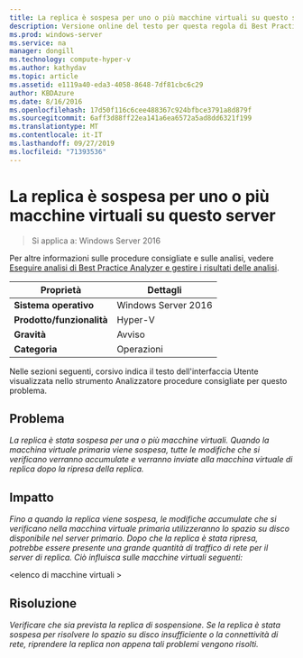 ```yaml
---
title: La replica è sospesa per uno o più macchine virtuali su questo server
description: Versione online del testo per questa regola di Best Practices Analyzer.
ms.prod: windows-server
ms.service: na
manager: dongill
ms.technology: compute-hyper-v
ms.author: kathydav
ms.topic: article
ms.assetid: e1119a40-eda3-4058-8648-7df81cbc6c29
author: KBDAzure
ms.date: 8/16/2016
ms.openlocfilehash: 17d50f116c6cee488367c924bfbce3791a8d879f
ms.sourcegitcommit: 6aff3d88ff22ea141a6ea6572a5ad8dd6321f199
ms.translationtype: MT
ms.contentlocale: it-IT
ms.lasthandoff: 09/27/2019
ms.locfileid: "71393536"
---
```

# <a name="replication-is-paused-for-one-or-more-virtual-machines-on-this-server"></a>La replica è sospesa per uno o più macchine virtuali su questo server

>Si applica a: Windows Server 2016

Per altre informazioni sulle procedure consigliate e sulle analisi, vedere [Eseguire analisi di Best Practice Analyzer e gestire i risultati delle analisi](https://go.microsoft.com/fwlink/p/?LinkID=223177).  
  
|Proprietà|Dettagli|  
|-|-|  
|**Sistema operativo**|Windows Server 2016|  
|**Prodotto/funzionalità**|Hyper-V|  
|**Gravità**|Avviso|  
|**Categoria**|Operazioni|  
  
Nelle sezioni seguenti, corsivo indica il testo dell'interfaccia Utente visualizzata nello strumento Analizzatore procedure consigliate per questo problema.  
  
## <a name="issue"></a>Problema  
*La replica è stata sospesa per una o più macchine virtuali. Quando la macchina virtuale primaria viene sospesa, tutte le modifiche che si verificano verranno accumulate e verranno inviate alla macchina virtuale di replica dopo la ripresa della replica.*  
  
## <a name="impact"></a>Impatto  
*Fino a quando la replica viene sospesa, le modifiche accumulate che si verificano nella macchina virtuale primaria utilizzeranno lo spazio su disco disponibile nel server primario. Dopo che la replica è stata ripresa, potrebbe essere presente una grande quantità di traffico di rete per il server di replica. Ciò influisca sulle macchine virtuali seguenti:*  
  
\<elenco di macchine virtuali >  
  
## <a name="resolution"></a>Risoluzione  
*Verificare che sia prevista la replica di sospensione. Se la replica è stata sospesa per risolvere lo spazio su disco insufficiente o la connettività di rete, riprendere la replica non appena tali problemi vengono risolti.*  
  


